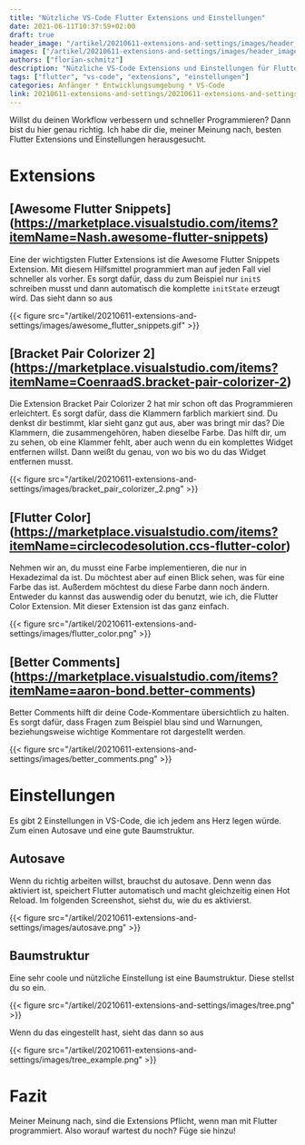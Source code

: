 ```yaml
---
title: "Nützliche VS-Code Flutter Extensions und Einstellungen"
date: 2021-06-11T10:37:59+02:00
draft: true
header_image: "/artikel/20210611-extensions-and-settings/images/header_image.png"
images: ["/artikel/20210611-extensions-and-settings/images/header_image.png"]
authors: ["florian-schmitz"]
description: "Nützliche VS-Code Extensions und Einstellungen für Flutter"
tags: ["flutter", "vs-code", "extensions", "einstellungen"]
categories: Anfänger * Entwicklungsumgebung * VS-Code
link: 20210611-extensions-and-settings/20210611-extensions-and-settings.md
---
```


Willst du deinen Workflow verbessern und schneller Programmieren? Dann bist du hier genau richtig. Ich habe dir die, meiner Meinung nach, besten Flutter Extensions und Einstellungen herausgesucht. 

# Extensions

## [Awesome Flutter Snippets] (https://marketplace.visualstudio.com/items?itemName=Nash.awesome-flutter-snippets)
Eine der wichtigsten Flutter Extensions ist die Awesome Flutter Snippets Extension. Mit diesem Hilfsmittel programmiert man auf jeden Fall viel schneller als vorher. Es sorgt dafür, dass du zum Beispiel nur `initS` schreiben musst und dann automatisch die komplette `initState` erzeugt wird. Das sieht dann so aus

{{< figure src="/artikel/20210611-extensions-and-settings/images/awesome_flutter_snippets.gif" >}}

## [Bracket Pair Colorizer 2] (https://marketplace.visualstudio.com/items?itemName=CoenraadS.bracket-pair-colorizer-2)
Die Extension Bracket Pair Colorizer 2 hat mir schon oft das Programmieren erleichtert.
Es sorgt dafür, dass die Klammern farblich markiert sind. Du denkst dir bestimmt, klar sieht ganz gut aus, aber was bringt mir das? Die Klammern, die zusammengehören, haben dieselbe Farbe. Das hilft dir, um zu sehen, ob eine Klammer fehlt, aber auch wenn du ein komplettes Widget entfernen willst. Dann weißt du genau, von wo bis wo du das Widget entfernen musst.

{{< figure src="/artikel/20210611-extensions-and-settings/images/bracket_pair_colorizer_2.png" >}}

## [Flutter Color] (https://marketplace.visualstudio.com/items?itemName=circlecodesolution.ccs-flutter-color)
Nehmen wir an, du musst eine Farbe implementieren, die nur in Hexadezimal da ist. Du möchtest aber auf einen Blick sehen, was für eine Farbe das ist. Außerdem möchtest du diese Farbe dann noch ändern. Entweder du kannst das auswendig oder du benutzt, wie ich, die Flutter Color Extension.
Mit dieser Extension ist das ganz einfach.

{{< figure src="/artikel/20210611-extensions-and-settings/images/flutter_color.png" >}}

## [Better Comments] (https://marketplace.visualstudio.com/items?itemName=aaron-bond.better-comments)
Better Comments hilft dir deine Code-Kommentare übersichtlich zu halten. Es sorgt dafür, dass Fragen zum Beispiel blau sind und Warnungen, beziehungsweise wichtige Kommentare rot dargestellt werden.

{{< figure src="/artikel/20210611-extensions-and-settings/images/better_comments.png" >}}

# Einstellungen

Es gibt 2 Einstellungen in VS-Code, die ich jedem ans Herz legen würde. Zum einen Autosave und eine gute Baumstruktur.

## Autosave

Wenn du richtig arbeiten willst, brauchst du autosave. Denn wenn das aktiviert ist, speichert Flutter automatisch und macht gleichzeitig einen Hot Reload. Im folgenden Screenshot, siehst du, wie du es aktivierst.

{{< figure src="/artikel/20210611-extensions-and-settings/images/autosave.png" >}}

## Baumstruktur

Eine sehr coole und nützliche Einstellung ist eine Baumstruktur. Diese stellst du so ein.

{{< figure src="/artikel/20210611-extensions-and-settings/images/tree.png" >}}

Wenn du das eingestellt hast, sieht das dann so aus

{{< figure src="/artikel/20210611-extensions-and-settings/images/tree_example.png" >}}

# Fazit

Meiner Meinung nach, sind die Extensions Pflicht, wenn man mit Flutter programmiert. Also worauf wartest du noch? Füge sie hinzu!